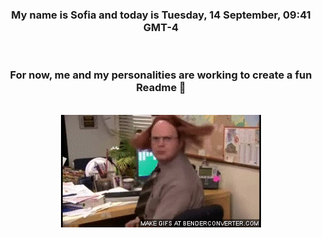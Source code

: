


<div align="center">
<h3 >My name is Sofia and today is Tuesday, 14 September, 09:41 GMT-4</h3><br>
<h3 >For now, me and my personalities are working to create a fun Readme 👋
</h3><br>
<img src='img/dwight.gif' alt='working...'/>
</div>

